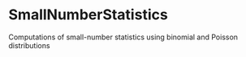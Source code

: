 SmallNumberStatistics
=====================

Computations of small-number statistics using binomial and Poisson distributions